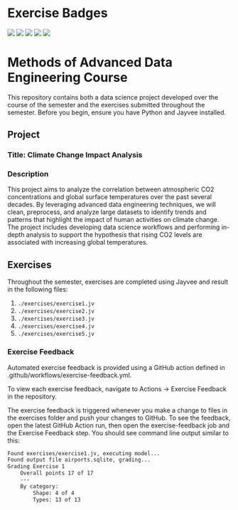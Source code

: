 # Exercise Badges

![](https://byob.yarr.is/kimiasedighi/made-template/score_ex1) ![](https://byob.yarr.is/kimiasedighi/made-template/score_ex2) ![](https://byob.yarr.is/kimiasedighi/made-template/score_ex3) ![](https://byob.yarr.is/kimiasedighi/made-template/score_ex4) ![](https://byob.yarr.is/kimiasedighi/made-template/score_ex5)

# Methods of Advanced Data Engineering Course
This repository contains both a data science project developed over the course of the semester and the exercises submitted throughout the semester. Before you begin, ensure you have Python and Jayvee installed.

## Project
### Title: Climate Change Impact Analysis
### Description
This project aims to analyze the correlation between atmospheric CO2 concentrations and global surface temperatures over the past several decades. By leveraging advanced data engineering techniques, we will clean, preprocess, and analyze large datasets to identify trends and patterns that highlight the impact of human activities on climate change. The project includes developing data science workflows and performing in-depth analysis to support the hypothesis that rising CO2 levels are associated with increasing global temperatures.

## Exercises
Throughout the semester, exercises are completed using Jayvee and result in the following files:

1. `./exercises/exercise1.jv`
2. `./exercises/exercise2.jv`
3. `./exercises/exercise3.jv`
4. `./exercises/exercise4.jv`
5. `./exercises/exercise5.jv`

### Exercise Feedback
Automated exercise feedback is provided using a GitHub action defined in .github/workflows/exercise-feedback.yml.

To view each exercise feedback, navigate to Actions -> Exercise Feedback in the repository.

The exercise feedback is triggered whenever you make a change to files in the exercises folder and push your changes to GitHub. To see the feedback, open the latest GitHub Action run, then open the exercise-feedback job and the Exercise Feedback step. You should see command line output similar to this:

```sh
Found exercises/exercise1.jv, executing model...
Found output file airports.sqlite, grading...
Grading Exercise 1
	Overall points 17 of 17
	---
	By category:
		Shape: 4 of 4
		Types: 13 of 13
```
